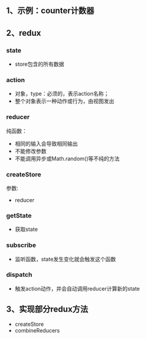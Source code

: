 ## 1、示例：counter计数器

## 2、redux

### state
 - store包含的所有数据

### action
- 对象，type：必须的，表示action名称；
- 整个对象表示一种动作或行为，由视图发出

### reducer
纯函数：
- 相同的输入会导致相同输出
- 不能修改参数
- 不能调用异步或Math.random()等不纯的方法

### createStore
参数:
- reducer

### getState
- 获取state

### subscribe
- 监听函数，state发生变化就会触发这个函数

### dispatch
- 触发action动作，并会自动调用reducer计算新的state


## 3、实现部分redux方法
- createStore
- combineReducers



